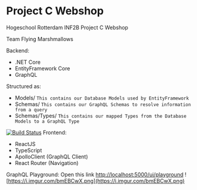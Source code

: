 # Project C Webshop
Hogeschool Rotterdam INF2B Project C Webshop

Team Flying Marshmallows

Backend:
- .NET Core
- EntityFramework Core
- GraphQL

Structured as:
- Models/ `This contains our Database Models used by EntityFramework`
- Schemas/ `This contains our GraphQL Schemas to resolve information from a query`
- Schemas/Types/ `This contains our mapped Types from the Database Models to a GraphQL Type`

[![Build Status](https://travis-ci.com/elertan/project-c-webshop.svg?token=xozb6YkaMhi2FuX6ddBq&branch=dev)](https://travis-ci.com/elertan/project-c-webshop)
Frontend:
- ReactJS
- TypeScript
- ApolloClient (GraphQL Client)
- React Router (Navigation)

GraphQL Playground: Open this link [http://localhost:5000/ui/playground](http://localhost:5000/ui/playground)
![https://i.imgur.com/bmEBCwX.png](https://i.imgur.com/bmEBCwX.png)
